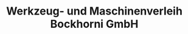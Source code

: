 ---
title: "Werkzeug- und Maschinenverleih Bockhorni GmbH"
url: /hallbergmoos/werkzeug-und-maschinenverleih-bockhorni-gmbh/
shop: Werkzeuge
---